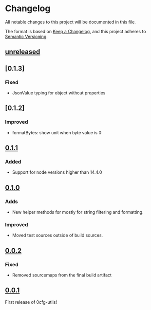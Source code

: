 # Changelog

All notable changes to this project will be documented in this file.

The format is based on [Keep a Changelog](https://keepachangelog.com/en/1.0.0/),
and this project adheres to [Semantic Versioning](https://semver.org/spec/v2.0.0.html).

## [unreleased]

## [0.1.3]

### Fixed

- JsonValue typing for object without properties

## [0.1.2]

### Improved

- formatBytes: show unit when byte value is 0

## [0.1.1]

### Added
- Support for node versions higher than 14.4.0

## [0.1.0]

### Adds

- New helper methods for mostly for string filtering and formatting.

### Improved

- Moved test sources outside of build sources.

## [0.0.2]

### Fixed

- Removed sourcemaps from the final build artifact

## [0.0.1]

First release of 0cfg-utils!

[unreleased]: https://github.com/0cfg/0cfg-utils/compare/v0.1.1..HEAD
[0.1.1]: https://github.com/0cfg/0cfg-utils/releases/tag/v0.1.1
[0.1.0]: https://github.com/0cfg/0cfg-utils/releases/tag/v0.1.0
[0.0.2]: https://github.com/0cfg/0cfg-utils/releases/tag/v0.0.2
[0.0.1]: https://github.com/0cfg/0cfg-utils/releases/tag/v0.0.1
